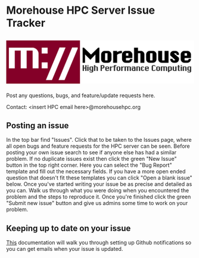# Morehouse HPC Server Issue Tracker
![Morehouse HPC Logotype](Morehouse%20HPC%20Logotype.png)
---
Post any questions, bugs, and feature/update requests here.

Contact: \<insert HPC email here\>@morehousehpc.org

## Posting an issue
In the top bar find "Issues". Click that to be taken to the Issues page, where all open bugs and feature requests for the HPC server can be seen. Before posting your own issue search to see if anyone else has had a similar problem. If no duplicate issues exist then click the green "New Issue" button in the top right corner. Here you can select the "Bug Report" template and fill out the necessary fields. If you have a more open ended question that doesn't fit these templates you can click "Open a blank issue" below. Once you've started writing your issue be as precise and detailed as you can. Walk us through what you were doing when you encountered the problem and the steps to reproduce it. Once you're finished click the green "Submit new issue" button and give us admins some time to work on your problem. 

## Keeping up to date on your issue
[This](https://docs.github.com/en/account-and-profile/managing-subscriptions-and-notifications-on-github/setting-up-notifications/configuring-notifications) documentation will walk you through setting up Github notifications so you can get emails when your issue is updated.
